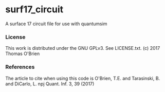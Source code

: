 # surf17_circuit
A surface 17 circuit file for use with quantumsim

### License
This work is distributed under the GNU GPLv3. See LICENSE.txt. (c) 2017 Thomas O'Brien

### References
The article to cite when using this code is
    O'Brien, T.E. and Tarasinski, B. and DiCarlo, L. npj Quant. Inf. 3, 39 (2017)